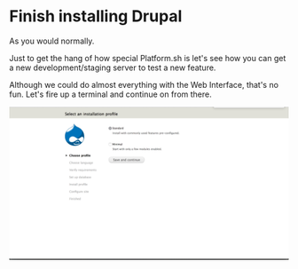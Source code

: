 # Finish installing Drupal

As you would normally.

Just to get the hang of how special Platform.sh is let's see how you can get a
new development/staging server to test a new feature.

Although we could do almost everything with the Web Interface, that's no fun.
Let's fire up a terminal and continue on from there.

![Setting Up Your Project A Drupal 7 Install Screen](/images/12-setting-up-your-project-a-drupal-7-install-screen.png)
